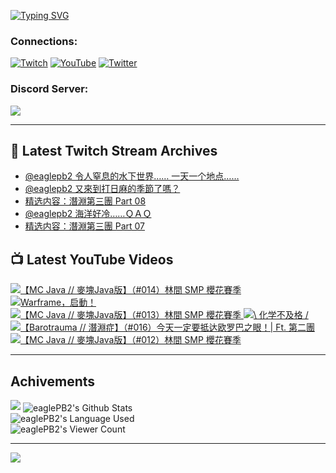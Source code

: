 <!--### Hello people, I'm EaglePB2 - The one who building something for fun 👋
Thank you for standby for this profile.   
The purpose of this profile is coming soon.   
You may come back later, as you wish if this readme.md is updated.   -->

<a href="https://git.io/typing-svg"><img src="https://readme-typing-svg.herokuapp.com?font=Fira+Code&duration=1000&pause=5000&vCenter=true&random=false&width=500&lines=%F0%9F%91%8B+Hello+Everyone%2C+I'm+EaglePB2.;%F0%9F%99%87+Thank+you+for+stopping+by+my+profile.+;%F0%9F%94%AD+%3D%3D%3D%3D+%F0%9F%94%AD;%F0%9F%91%8B+%E4%BD%A0%E5%A5%BD%EF%BC%8C%E6%AD%A1%E8%BF%8E%E4%BE%86%E5%88%B0%E6%88%91%E7%9A%84%E4%BB%A3%E7%A2%BC%E5%BA%AB%E3%80%82;%F0%9F%99%87+%E6%84%9F%E8%AC%9D%E5%89%8D%E4%BE%86%E5%8F%83%E8%A7%80%E5%B0%8F%E5%B1%8B+owo~" alt="Typing SVG" /></a>

### Connections:

[![Twitch](https://img.shields.io/badge/Twitch-9347FF?style=flat-square&logo=twitch&logoColor=white)](https://www.twitch.tv/eaglepb2)
[![YouTube](https://img.shields.io/badge/YouTube-%23FF0000.svg?style=flat-square&logo=YouTube&logoColor=white)](https://www.youtube.com/eaglepb2)
[![Twitter](https://img.shields.io/badge/Twitter-%231DA1F2.svg?style=flat-square&logo=Twitter&logoColor=white)](https://twitter.com/eaglepb2)

### Discord Server:

[![](https://invidget.switchblade.xyz/qKrub9b?theme=dark&language=ch)](https://discord.gg/qKrub9b)

---

## 👾 Latest Twitch Stream Archives
<!-- TWITCH:START -->
- [@eaglepb2 令人窒息的水下世界…… 一天一个地点……](https://www.twitch.tv/videos/2218935877)
- [@eaglepb2 又來到打日麻的季節了嗎？](https://www.twitch.tv/videos/2218085467)
- [精选内容：潛淵第三團 Part 08](https://www.twitch.tv/videos/2217324555)
- [@eaglepb2 海洋好冷……ＱＡＱ](https://www.twitch.tv/videos/2217213522)
- [精选内容：潛淵第三團 Part 07](https://www.twitch.tv/videos/2216502122)
<!-- TWITCH:END -->



## 📺 Latest YouTube Videos
<!-- YOUTUBE:START -->
<!-- YOUTUBE:END -->

<!-- BEGIN YOUTUBE-CARDS -->
<a href="https://www.youtube.com/watch?v=mElaxVRFsbg">
  <picture>
    <source media="(prefers-color-scheme: dark)" srcset="https://ytcards.demolab.com/?id=mElaxVRFsbg&title=%E3%80%90MC+Java+%2F%2F+%E9%BA%A5%E5%A1%8AJava%E7%89%88%E3%80%91%EF%BC%88%23014%EF%BC%89%E6%9E%97%E9%96%93+SMP+%E6%AB%BB%E8%8A%B1%E8%B3%BD%E5%AD%A3&lang=zh&timestamp=1723084044&background_color=%230d1117&title_color=%23ffffff&stats_color=%23dedede&max_title_lines=1&width=250&border_radius=5&duration=7238">
    <img src="https://ytcards.demolab.com/?id=mElaxVRFsbg&title=%E3%80%90MC+Java+%2F%2F+%E9%BA%A5%E5%A1%8AJava%E7%89%88%E3%80%91%EF%BC%88%23014%EF%BC%89%E6%9E%97%E9%96%93+SMP+%E6%AB%BB%E8%8A%B1%E8%B3%BD%E5%AD%A3&lang=zh&timestamp=1723084044&background_color=%23ffffff&title_color=%2324292f&stats_color=%2357606a&max_title_lines=1&width=250&border_radius=5&duration=7238" alt="【MC Java // 麥塊Java版】（#014）林間 SMP 櫻花賽季" title="【MC Java // 麥塊Java版】（#014）林間 SMP 櫻花賽季">
  </picture>
</a>
<a href="https://www.youtube.com/watch?v=0bhqsJJ316w">
  <picture>
    <source media="(prefers-color-scheme: dark)" srcset="https://ytcards.demolab.com/?id=0bhqsJJ316w&title=Warframe%EF%BC%8C%E5%90%AF%E5%8B%95%EF%BC%81&lang=zh&timestamp=1723016946&background_color=%230d1117&title_color=%23ffffff&stats_color=%23dedede&max_title_lines=1&width=250&border_radius=5&duration=12">
    <img src="https://ytcards.demolab.com/?id=0bhqsJJ316w&title=Warframe%EF%BC%8C%E5%90%AF%E5%8B%95%EF%BC%81&lang=zh&timestamp=1723016946&background_color=%23ffffff&title_color=%2324292f&stats_color=%2357606a&max_title_lines=1&width=250&border_radius=5&duration=12" alt="Warframe，启動！" title="Warframe，启動！">
  </picture>
</a>
<a href="https://www.youtube.com/watch?v=RAkF1QLBewU">
  <picture>
    <source media="(prefers-color-scheme: dark)" srcset="https://ytcards.demolab.com/?id=RAkF1QLBewU&title=%E3%80%90MC+Java+%2F%2F+%E9%BA%A5%E5%A1%8AJava%E7%89%88%E3%80%91%EF%BC%88%23013%EF%BC%89%E6%9E%97%E9%96%93+SMP+%E6%AB%BB%E8%8A%B1%E8%B3%BD%E5%AD%A3&lang=zh&timestamp=1723012913&background_color=%230d1117&title_color=%23ffffff&stats_color=%23dedede&max_title_lines=1&width=250&border_radius=5&duration=15217">
    <img src="https://ytcards.demolab.com/?id=RAkF1QLBewU&title=%E3%80%90MC+Java+%2F%2F+%E9%BA%A5%E5%A1%8AJava%E7%89%88%E3%80%91%EF%BC%88%23013%EF%BC%89%E6%9E%97%E9%96%93+SMP+%E6%AB%BB%E8%8A%B1%E8%B3%BD%E5%AD%A3&lang=zh&timestamp=1723012913&background_color=%23ffffff&title_color=%2324292f&stats_color=%2357606a&max_title_lines=1&width=250&border_radius=5&duration=15217" alt="【MC Java // 麥塊Java版】（#013）林間 SMP 櫻花賽季" title="【MC Java // 麥塊Java版】（#013）林間 SMP 櫻花賽季">
  </picture>
</a>
<a href="https://www.youtube.com/watch?v=i3mi2m1e4jA">
  <picture>
    <source media="(prefers-color-scheme: dark)" srcset="https://ytcards.demolab.com/?id=i3mi2m1e4jA&title=%5C+%E5%8C%96%E5%AD%A6%E4%B8%8D%E5%8F%8A%E6%A0%BC+%2F&lang=zh&timestamp=1722923794&background_color=%230d1117&title_color=%23ffffff&stats_color=%23dedede&max_title_lines=1&width=250&border_radius=5&duration=21">
    <img src="https://ytcards.demolab.com/?id=i3mi2m1e4jA&title=%5C+%E5%8C%96%E5%AD%A6%E4%B8%8D%E5%8F%8A%E6%A0%BC+%2F&lang=zh&timestamp=1722923794&background_color=%23ffffff&title_color=%2324292f&stats_color=%2357606a&max_title_lines=1&width=250&border_radius=5&duration=21" alt="\ 化学不及格 /" title="\ 化学不及格 /">
  </picture>
</a>
<a href="https://www.youtube.com/watch?v=LN765xh96eU">
  <picture>
    <source media="(prefers-color-scheme: dark)" srcset="https://ytcards.demolab.com/?id=LN765xh96eU&title=%E3%80%90Barotrauma+%2F%2F+%E6%BD%9B%E6%B7%B5%E7%97%87%E3%80%91%EF%BC%88%23016%EF%BC%89%E4%BB%8A%E5%A4%A9%E4%B8%80%E5%AE%9A%E8%A6%81%E6%8A%B5%E8%BE%BE%E6%AC%A7%E7%BD%97%E5%B7%B4%E4%B9%8B%E7%9C%BC%EF%BC%81%7C+Ft.+%E7%AC%AC%E4%BA%8C%E5%9C%98&lang=zh&timestamp=1722923221&background_color=%230d1117&title_color=%23ffffff&stats_color=%23dedede&max_title_lines=1&width=250&border_radius=5&duration=10189">
    <img src="https://ytcards.demolab.com/?id=LN765xh96eU&title=%E3%80%90Barotrauma+%2F%2F+%E6%BD%9B%E6%B7%B5%E7%97%87%E3%80%91%EF%BC%88%23016%EF%BC%89%E4%BB%8A%E5%A4%A9%E4%B8%80%E5%AE%9A%E8%A6%81%E6%8A%B5%E8%BE%BE%E6%AC%A7%E7%BD%97%E5%B7%B4%E4%B9%8B%E7%9C%BC%EF%BC%81%7C+Ft.+%E7%AC%AC%E4%BA%8C%E5%9C%98&lang=zh&timestamp=1722923221&background_color=%23ffffff&title_color=%2324292f&stats_color=%2357606a&max_title_lines=1&width=250&border_radius=5&duration=10189" alt="【Barotrauma // 潛淵症】（#016）今天一定要抵达欧罗巴之眼！| Ft. 第二團" title="【Barotrauma // 潛淵症】（#016）今天一定要抵达欧罗巴之眼！| Ft. 第二團">
  </picture>
</a>
<a href="https://www.youtube.com/watch?v=F-rVEDKmjnc">
  <picture>
    <source media="(prefers-color-scheme: dark)" srcset="https://ytcards.demolab.com/?id=F-rVEDKmjnc&title=%E3%80%90MC+Java+%2F%2F+%E9%BA%A5%E5%A1%8AJava%E7%89%88%E3%80%91%EF%BC%88%23012%EF%BC%89%E6%9E%97%E9%96%93+SMP+%E6%AB%BB%E8%8A%B1%E8%B3%BD%E5%AD%A3&lang=zh&timestamp=1722838322&background_color=%230d1117&title_color=%23ffffff&stats_color=%23dedede&max_title_lines=1&width=250&border_radius=5&duration=15236">
    <img src="https://ytcards.demolab.com/?id=F-rVEDKmjnc&title=%E3%80%90MC+Java+%2F%2F+%E9%BA%A5%E5%A1%8AJava%E7%89%88%E3%80%91%EF%BC%88%23012%EF%BC%89%E6%9E%97%E9%96%93+SMP+%E6%AB%BB%E8%8A%B1%E8%B3%BD%E5%AD%A3&lang=zh&timestamp=1722838322&background_color=%23ffffff&title_color=%2324292f&stats_color=%2357606a&max_title_lines=1&width=250&border_radius=5&duration=15236" alt="【MC Java // 麥塊Java版】（#012）林間 SMP 櫻花賽季" title="【MC Java // 麥塊Java版】（#012）林間 SMP 櫻花賽季">
  </picture>
</a>
<!-- END YOUTUBE-CARDS -->

---

## Achivements
[![](https://github-profile-trophy.vercel.app/?username=eaglepb2&theme=monokai&no-bg=true&&title=Repositories,Issues,Commit,MultiLanguage)](https://github.com/anuraghazra/github-readme-stats)
<img align="center" alt="eaglePB2's Github Stats" src="https://github-readme-stats.vercel.app/api?username=eaglePB2&show_icons=true&hide_border=true&theme=merko" />
<br>
<img align="center" alt="eaglePB2's Language Used" src="https://github-readme-stats.vercel.app/api/top-langs/?username=eaglePB2&show_icons=true&hide_border=true&theme=merko&layout=compact&langs_count=8" />
<br>
<img align="center" alt="eaglePB2's Viewer Count" src="https://visitcount.itsvg.in/api?id=eaglepb2&label=Profile%20Views&color=3&icon=5&pretty=true" />

<hr>

<!-- RANDOMQUOTE:START -->
![](https://quotes-github-readme.vercel.app/api?type=horizontal&theme=merko)
<!-- RANDOMQUOTE:END -->


<!--
       _____   _   _   _____       _____   _   _   ____   
      |_   _| | | | | |  ___|     |  ___| | \ | | |  _  \  
        | |   | |_| | | |___      | |___  |  \| | | | | | 
        | |   |  _  | |  ___|     |  ___| |     | | | | | 
        | |   | | | | | |___      | |___  | |\  | | |_| | 
        |_|   |_| |_| |_____|     |_____| |_| \_| |____ / 
      
-->
